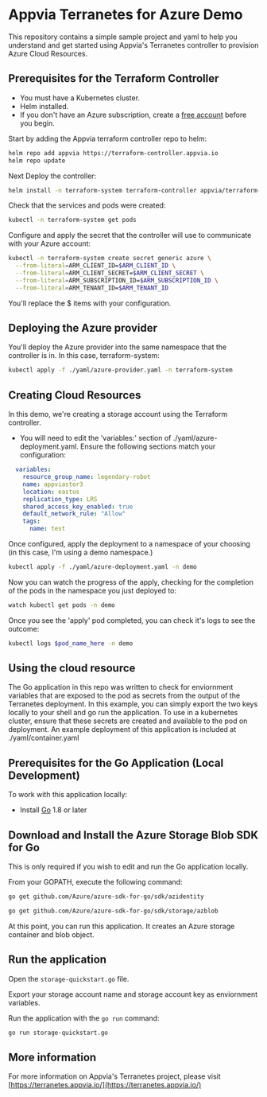 # Appvia Terranetes for Azure Demo

This repository contains a simple sample project and yaml to help you understand and get started using Appvia's Terranetes controller to provision Azure Cloud Resources.

## Prerequisites for the Terraform Controller
* You must have a Kubernetes cluster.
* Helm installed.
* If you don't have an Azure subscription, create a [free account](https://portal.azure.com/#create/Microsoft.StorageAccount-ARM) before you begin.

Start by adding the Appvia terraform controller repo to helm:
```bash
helm repo add appvia https://terraform-controller.appvia.io
helm repo update
```

Next Deploy the controller:
```bash
helm install -n terraform-system terraform-controller appvia/terraform-controller --create-namespace
```

Check that the services and pods were created:
```bash
kubectl -n terraform-system get pods
```

Configure and apply the secret that the controller will use to communicate with your Azure account:
```bash
kubectl -n terraform-system create secret generic azure \
  --from-literal=ARM_CLIENT_ID=$ARM_CLIENT_ID \
  --from-literal=ARM_CLIENT_SECRET=$ARM_CLIENT_SECRET \
  --from-literal=ARM_SUBSCRIPTION_ID=$ARM_SUBSCRIPTION_ID \
  --from-literal=ARM_TENANT_ID=$ARM_TENANT_ID
```
You'll replace the $ items with your configuration.

## Deploying the Azure provider
You'll deploy the Azure provider into the same namespace that the controller is in. In this case, terraform-system:
```bash
kubectl apply -f ./yaml/azure-provider.yaml -n terraform-system
```

## Creating Cloud Resources
In this demo, we're creating a storage account using the Terraform controller.
* You will need to edit the 'variables:' section of ./yaml/azure-deployment.yaml. Ensure the following sections match your configuration:

```yaml
  variables:
    resource_group_name: legendary-robot 
    name: appviastor3
    location: eastus
    replication_type: LRS
    shared_access_key_enabled: true
    default_network_rule: "Allow"
    tags: 
      name: test
```
Once configured, apply the deployment to a namespace of your choosing (in this case, I'm using a demo namespace.)

```bash
kubectl apply -f ./yaml/azure-deployment.yaml -n demo
```

Now you can watch the progress of the apply, checking for the completion of the pods in the namespace you just deployed to:
```bash
watch kubectl get pods -n demo
```

Once you see the 'apply' pod completed, you can check it's logs to see the outcome:
```bash
kubectl logs $pod_name_here -n demo
```

## Using the cloud resource
The Go application in this repo was written to check for enviornment variables that are exposed to the pod as secrets from the output of the Terranetes deployment. In this example, you can simply export the two keys locally to your shell and go run the application. To use in a kubernetes cluster, ensure that these secrets are created and available to the pod on deployment. An example deployment of this application is included at ./yaml/container.yaml

## Prerequisites for the Go Application (Local Development)

To work with this application locally:

* Install [Go](https://golang.org/dl/) 1.8 or later

## Download and Install the Azure Storage Blob SDK for Go
This is only required if you wish to edit and run the Go application locally.

From your GOPATH, execute the following command:

```bash
go get github.com/Azure/azure-sdk-for-go/sdk/azidentity

go get github.com/Azure/azure-sdk-for-go/sdk/storage/azblob
```

At this point, you can run this application. It creates an Azure storage container and blob object.

## Run the application

Open the `storage-quickstart.go` file.

Export your storage account name and storage account key as enviornment variables.

Run the application with the `go run` command:

```bash
go run storage-quickstart.go
```
## More information
For more information on Appvia's Terranetes project, please visit [https://terranetes.appvia.io/](https://terranetes.appvia.io/)
